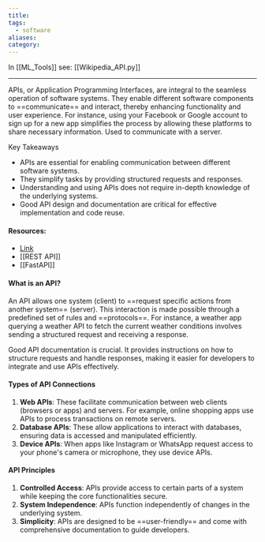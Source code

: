 ```yaml
---
title: 
tags:
  - software
aliases: 
category:
---
```

In [[ML_Tools]] see: [[Wikipedia_API.py]]

---

APIs, or Application Programming Interfaces, are integral to the seamless operation of software systems. They enable different software components to ==communicate== and interact, thereby enhancing functionality and user experience. For instance, using your Facebook or Google account to sign up for a new app simplifies the process by allowing these platforms to share necessary information. Used to communicate with a server.

 Key Takeaways
- APIs are essential for enabling communication between different software systems.
- They simplify tasks by providing structured requests and responses.
- Understanding and using APIs does not require in-depth knowledge of the underlying systems.
- Good API design and documentation are critical for effective implementation and code reuse.
####  Resources:

- [Link](https://www.youtube.com/watch?v=yBZO5Rb4ibo)
- [[REST API]]
- [[FastAPI]]
#### What is an API?

An API  allows one system (client) to ==request specific actions from another system== (server). This interaction is made possible through a predefined set of rules and ==protocols==. For instance, a weather app querying a weather API to fetch the current weather conditions involves sending a structured request and receiving a response.

Good API documentation is crucial. It provides instructions on how to structure requests and handle responses, making it easier for developers to integrate and use APIs effectively.
#### Types of API Connections

1. **Web APIs**: These facilitate communication between web clients (browsers or apps) and servers. For example, online shopping apps use APIs to process transactions on remote servers.
2. **Database APIs**: These allow applications to interact with databases, ensuring data is accessed and manipulated efficiently.
3. **Device APIs**: When apps like Instagram or WhatsApp request access to your phone's camera or microphone, they use device APIs.
#### API Principles

1. **Controlled Access**: APIs provide access to certain parts of a system while keeping the core functionalities secure.
2. **System Independence**: APIs function independently of changes in the underlying system.
3. **Simplicity**: APIs are designed to be ==user-friendly== and come with comprehensive documentation to guide developers.




